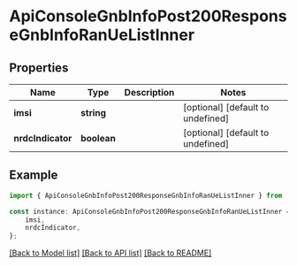 # ApiConsoleGnbInfoPost200ResponseGnbInfoRanUeListInner


## Properties

Name | Type | Description | Notes
------------ | ------------- | ------------- | -------------
**imsi** | **string** |  | [optional] [default to undefined]
**nrdcIndicator** | **boolean** |  | [optional] [default to undefined]

## Example

```typescript
import { ApiConsoleGnbInfoPost200ResponseGnbInfoRanUeListInner } from './api';

const instance: ApiConsoleGnbInfoPost200ResponseGnbInfoRanUeListInner = {
    imsi,
    nrdcIndicator,
};
```

[[Back to Model list]](../README.md#documentation-for-models) [[Back to API list]](../README.md#documentation-for-api-endpoints) [[Back to README]](../README.md)
